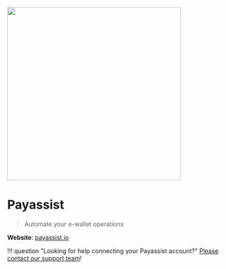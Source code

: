 <img src="https://static.openfintech.io/payment_providers/payassist/logo.png?w=400" width="400px" >

# Payassist

> Automate your e-wallet operations

**Website**: [payassist.io](https://payassist.io/)

!!! question "Looking for help connecting your Payassist account?"
    <!--email_off-->[Please contact our support team](mailto:{{custom.support_email}})<!--/email_off-->!